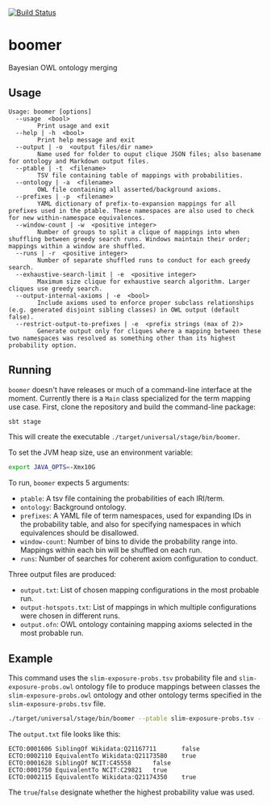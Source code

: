 [![Build Status](https://travis-ci.org/INCATools/boomer.svg?branch=master)](https://travis-ci.org/INCATools/boomer)

# boomer
Bayesian OWL ontology merging

## Usage

```
Usage: boomer [options]
  --usage  <bool>
        Print usage and exit
  --help | -h  <bool>
        Print help message and exit
  --output | -o  <output files/dir name>
        Name used for folder to ouput clique JSON files; also basename for ontology and Markdown output files.
  --ptable | -t  <filename>
        TSV file containing table of mappings with probabilities.
  --ontology | -a  <filename>
        OWL file containing all asserted/background axioms.
  --prefixes | -p  <filename>
        YAML dictionary of prefix-to-expansion mappings for all prefixes used in the ptable. These namespaces are also used to check for new within-namespace equivalences.
  --window-count | -w  <positive integer>
        Number of groups to split a clique of mappings into when shuffling between greedy search runs. Windows maintain their order; mappings within a window are shuffled.
  --runs | -r  <positive integer>
        Number of separate shuffled runs to conduct for each greedy search.
  --exhaustive-search-limit | -e  <positive integer>
        Maximum size clique for exhaustive search algorithm. Larger cliques use greedy search.
  --output-internal-axioms | -e  <bool>
        Include axioms used to enforce proper subclass relationships (e.g. generated disjoint sibling classes) in OWL output (default false).
  --restrict-output-to-prefixes | -e  <prefix strings (max of 2)>
        Generate output only for cliques where a mapping between these two namespaces was resolved as something other than its highest probability option.
```

## Running

`boomer` doesn't have releases or much of a command-line interface at the moment. Currently there is a `Main` class specialized for the term mapping use case. First, clone the repository and build the command-line package:

```bash
sbt stage
```
This will create the executable `./target/universal/stage/bin/boomer`.

To set the JVM heap size, use an environment variable:

```bash
export JAVA_OPTS=-Xmx10G
```

To run, `boomer` expects 5 arguments:
- `ptable`: A tsv file containing the probabilities of each IRI/term.
- `ontology`: Background ontology. 
- `prefixes`: A YAML file of term namespaces, used for expanding IDs in the probability table, and also for specifying namespaces in which equivalences should be disallowed.
- `window-count`: Number of bins to divide the probability range into. Mappings within each bin will be shuffled on each run.
- `runs`: Number of searches for coherent axiom configuration to conduct.

Three output files are produced:
- `output.txt`: List of chosen mapping configurations in the most probable run.
- `output-hotspots.txt`: List of mappings in which multiple configurations were chosen in different runs.
- `output.ofn`: OWL ontology containing mapping axioms selected in the most probable run.

## Example
This command uses the `slim-exposure-probs.tsv` probability file and `slim-exposure-probs.owl` ontology file to produce mappings between classes the `slim-exposure-probs.owl` ontology and other ontology terms specified in the `slim-exposure-probs.tsv` file.  

```bash
./target/universal/stage/bin/boomer --ptable slim-exposure-probs.tsv --ontology slim-exposure.owl --window-count 10 --runs 100 --prefixes prefixes.yaml --output exposo
```

The `output.txt` file looks like this:

```
ECTO:0001606 SiblingOf Wikidata:Q21167711       false
ECTO:0002110 EquivalentTo Wikidata:Q21173580    true
ECTO:0001628 SiblingOf NCIT:C45558      false
ECTO:0001750 EquivalentTo NCIT:C29821   true
ECTO:0002115 EquivalentTo Wikidata:Q21174350    true
```
The `true`/`false` designate whether the highest probability value was used.

